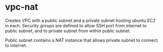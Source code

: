 # vpc-nat
Creates VPC with a public subnet and a private subnet hosting ubuntu EC2 in each. Security groups are defined to allow SSH port from internet to public subnet, and to private subnet from within public subnet.

Public subnet contains a NAT instance that allows private subnet to connect to internet.